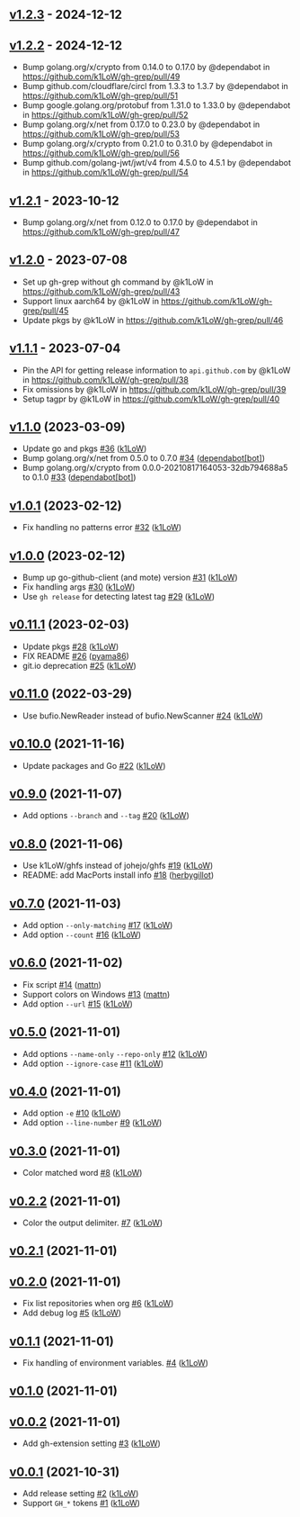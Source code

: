 ## [v1.2.3](https://github.com/k1LoW/gh-grep/compare/v1.2.2...v1.2.3) - 2024-12-12

## [v1.2.2](https://github.com/k1LoW/gh-grep/compare/v1.2.1...v1.2.2) - 2024-12-12
- Bump golang.org/x/crypto from 0.14.0 to 0.17.0 by @dependabot in https://github.com/k1LoW/gh-grep/pull/49
- Bump github.com/cloudflare/circl from 1.3.3 to 1.3.7 by @dependabot in https://github.com/k1LoW/gh-grep/pull/51
- Bump google.golang.org/protobuf from 1.31.0 to 1.33.0 by @dependabot in https://github.com/k1LoW/gh-grep/pull/52
- Bump golang.org/x/net from 0.17.0 to 0.23.0 by @dependabot in https://github.com/k1LoW/gh-grep/pull/53
- Bump golang.org/x/crypto from 0.21.0 to 0.31.0 by @dependabot in https://github.com/k1LoW/gh-grep/pull/56
- Bump github.com/golang-jwt/jwt/v4 from 4.5.0 to 4.5.1 by @dependabot in https://github.com/k1LoW/gh-grep/pull/54

## [v1.2.1](https://github.com/k1LoW/gh-grep/compare/v1.2.0...v1.2.1) - 2023-10-12
- Bump golang.org/x/net from 0.12.0 to 0.17.0 by @dependabot in https://github.com/k1LoW/gh-grep/pull/47

## [v1.2.0](https://github.com/k1LoW/gh-grep/compare/v1.1.1...v1.2.0) - 2023-07-08
- Set up gh-grep without gh command by @k1LoW in https://github.com/k1LoW/gh-grep/pull/43
- Support linux aarch64 by @k1LoW in https://github.com/k1LoW/gh-grep/pull/45
- Update pkgs by @k1LoW in https://github.com/k1LoW/gh-grep/pull/46

## [v1.1.1](https://github.com/k1LoW/gh-grep/compare/v1.1.0...v1.1.1) - 2023-07-04
- Pin the API for getting release information to `api.github.com` by @k1LoW in https://github.com/k1LoW/gh-grep/pull/38
- Fix omissions by @k1LoW in https://github.com/k1LoW/gh-grep/pull/39
- Setup tagpr by @k1LoW in https://github.com/k1LoW/gh-grep/pull/40

## [v1.1.0](https://github.com/k1LoW/gh-grep/compare/v1.0.1...v1.1.0) (2023-03-09)

* Update go and pkgs [#36](https://github.com/k1LoW/gh-grep/pull/36) ([k1LoW](https://github.com/k1LoW))
* Bump golang.org/x/net from 0.5.0 to 0.7.0 [#34](https://github.com/k1LoW/gh-grep/pull/34) ([dependabot[bot]](https://github.com/apps/dependabot))
* Bump golang.org/x/crypto from 0.0.0-20210817164053-32db794688a5 to 0.1.0 [#33](https://github.com/k1LoW/gh-grep/pull/33) ([dependabot[bot]](https://github.com/apps/dependabot))

## [v1.0.1](https://github.com/k1LoW/gh-grep/compare/v1.0.0...v1.0.1) (2023-02-12)

* Fix handling no patterns error [#32](https://github.com/k1LoW/gh-grep/pull/32) ([k1LoW](https://github.com/k1LoW))

## [v1.0.0](https://github.com/k1LoW/gh-grep/compare/v0.11.1...v1.0.0) (2023-02-12)

* Bump up go-github-client (and mote) version [#31](https://github.com/k1LoW/gh-grep/pull/31) ([k1LoW](https://github.com/k1LoW))
* Fix handling args [#30](https://github.com/k1LoW/gh-grep/pull/30) ([k1LoW](https://github.com/k1LoW))
* Use `gh release` for detecting latest tag [#29](https://github.com/k1LoW/gh-grep/pull/29) ([k1LoW](https://github.com/k1LoW))

## [v0.11.1](https://github.com/k1LoW/gh-grep/compare/v0.11.0...v0.11.1) (2023-02-03)

* Update pkgs [#28](https://github.com/k1LoW/gh-grep/pull/28) ([k1LoW](https://github.com/k1LoW))
* FIX README [#26](https://github.com/k1LoW/gh-grep/pull/26) ([pyama86](https://github.com/pyama86))
* git.io deprecation [#25](https://github.com/k1LoW/gh-grep/pull/25) ([k1LoW](https://github.com/k1LoW))

## [v0.11.0](https://github.com/k1LoW/gh-grep/compare/v0.10.0...v0.11.0) (2022-03-29)

* Use bufio.NewReader instead of bufio.NewScanner [#24](https://github.com/k1LoW/gh-grep/pull/24) ([k1LoW](https://github.com/k1LoW))

## [v0.10.0](https://github.com/k1LoW/gh-grep/compare/v0.9.0...v0.10.0) (2021-11-16)

* Update packages and Go [#22](https://github.com/k1LoW/gh-grep/pull/22) ([k1LoW](https://github.com/k1LoW))

## [v0.9.0](https://github.com/k1LoW/gh-grep/compare/v0.8.0...v0.9.0) (2021-11-07)

* Add options `--branch` and `--tag` [#20](https://github.com/k1LoW/gh-grep/pull/20) ([k1LoW](https://github.com/k1LoW))

## [v0.8.0](https://github.com/k1LoW/gh-grep/compare/v0.7.0...v0.8.0) (2021-11-06)

* Use k1LoW/ghfs instead of johejo/ghfs [#19](https://github.com/k1LoW/gh-grep/pull/19) ([k1LoW](https://github.com/k1LoW))
* README: add MacPorts install info [#18](https://github.com/k1LoW/gh-grep/pull/18) ([herbygillot](https://github.com/herbygillot))

## [v0.7.0](https://github.com/k1LoW/gh-grep/compare/v0.6.0...v0.7.0) (2021-11-03)

* Add option `--only-matching` [#17](https://github.com/k1LoW/gh-grep/pull/17) ([k1LoW](https://github.com/k1LoW))
* Add option `--count` [#16](https://github.com/k1LoW/gh-grep/pull/16) ([k1LoW](https://github.com/k1LoW))

## [v0.6.0](https://github.com/k1LoW/gh-grep/compare/v0.5.0...v0.6.0) (2021-11-02)

* Fix script [#14](https://github.com/k1LoW/gh-grep/pull/14) ([mattn](https://github.com/mattn))
* Support colors on Windows [#13](https://github.com/k1LoW/gh-grep/pull/13) ([mattn](https://github.com/mattn))
* Add option `--url` [#15](https://github.com/k1LoW/gh-grep/pull/15) ([k1LoW](https://github.com/k1LoW))

## [v0.5.0](https://github.com/k1LoW/gh-grep/compare/v0.4.0...v0.5.0) (2021-11-01)

* Add options `--name-only` `--repo-only` [#12](https://github.com/k1LoW/gh-grep/pull/12) ([k1LoW](https://github.com/k1LoW))
* Add option `--ignore-case` [#11](https://github.com/k1LoW/gh-grep/pull/11) ([k1LoW](https://github.com/k1LoW))

## [v0.4.0](https://github.com/k1LoW/gh-grep/compare/v0.3.0...v0.4.0) (2021-11-01)

* Add option `-e` [#10](https://github.com/k1LoW/gh-grep/pull/10) ([k1LoW](https://github.com/k1LoW))
* Add option `--line-number` [#9](https://github.com/k1LoW/gh-grep/pull/9) ([k1LoW](https://github.com/k1LoW))

## [v0.3.0](https://github.com/k1LoW/gh-grep/compare/v0.2.2...v0.3.0) (2021-11-01)

* Color matched word [#8](https://github.com/k1LoW/gh-grep/pull/8) ([k1LoW](https://github.com/k1LoW))

## [v0.2.2](https://github.com/k1LoW/gh-grep/compare/v0.2.1...v0.2.2) (2021-11-01)

* Color the output delimiter. [#7](https://github.com/k1LoW/gh-grep/pull/7) ([k1LoW](https://github.com/k1LoW))

## [v0.2.1](https://github.com/k1LoW/gh-grep/compare/v0.2.0...v0.2.1) (2021-11-01)


## [v0.2.0](https://github.com/k1LoW/gh-grep/compare/v0.1.1...v0.2.0) (2021-11-01)

* Fix list repositories when org [#6](https://github.com/k1LoW/gh-grep/pull/6) ([k1LoW](https://github.com/k1LoW))
* Add debug log [#5](https://github.com/k1LoW/gh-grep/pull/5) ([k1LoW](https://github.com/k1LoW))

## [v0.1.1](https://github.com/k1LoW/gh-grep/compare/v0.1.0...v0.1.1) (2021-11-01)

* Fix handling of environment variables. [#4](https://github.com/k1LoW/gh-grep/pull/4) ([k1LoW](https://github.com/k1LoW))

## [v0.1.0](https://github.com/k1LoW/gh-grep/compare/v0.0.2...v0.1.0) (2021-11-01)


## [v0.0.2](https://github.com/k1LoW/gh-grep/compare/v0.0.1...v0.0.2) (2021-11-01)

* Add gh-extension setting [#3](https://github.com/k1LoW/gh-grep/pull/3) ([k1LoW](https://github.com/k1LoW))

## [v0.0.1](https://github.com/k1LoW/gh-grep/compare/a30357888af0...v0.0.1) (2021-10-31)

* Add release setting [#2](https://github.com/k1LoW/gh-grep/pull/2) ([k1LoW](https://github.com/k1LoW))
* Support `GH_*` tokens [#1](https://github.com/k1LoW/gh-grep/pull/1) ([k1LoW](https://github.com/k1LoW))
